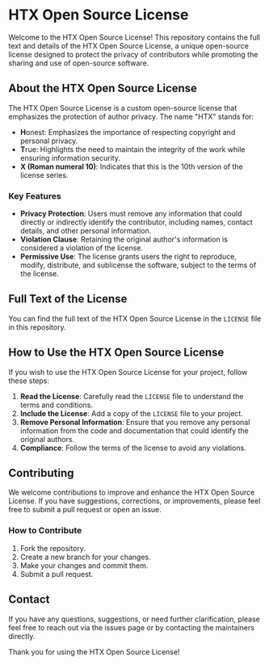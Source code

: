 # HTX Open Source License

Welcome to the HTX Open Source License! This repository contains the full text and details of the HTX Open Source License, a unique open-source license designed to protect the privacy of contributors while promoting the sharing and use of open-source software.

## About the HTX Open Source License

The HTX Open Source License is a custom open-source license that emphasizes the protection of author privacy. The name "HTX" stands for:

- **H**onest: Emphasizes the importance of respecting copyright and personal privacy.
- **T**rue: Highlights the need to maintain the integrity of the work while ensuring information security.
- **X (Roman numeral 10)**: Indicates that this is the 10th version of the license series.

### Key Features
- **Privacy Protection**: Users must remove any information that could directly or indirectly identify the contributor, including names, contact details, and other personal information.
- **Violation Clause**: Retaining the original author's information is considered a violation of the license.
- **Permissive Use**: The license grants users the right to reproduce, modify, distribute, and sublicense the software, subject to the terms of the license.

## Full Text of the License

You can find the full text of the HTX Open Source License in the `LICENSE` file in this repository.

## How to Use the HTX Open Source License

If you wish to use the HTX Open Source License for your project, follow these steps:

1. **Read the License**: Carefully read the `LICENSE` file to understand the terms and conditions.
2. **Include the License**: Add a copy of the `LICENSE` file to your project.
3. **Remove Personal Information**: Ensure that you remove any personal information from the code and documentation that could identify the original authors.
4. **Compliance**: Follow the terms of the license to avoid any violations.

## Contributing

We welcome contributions to improve and enhance the HTX Open Source License. If you have suggestions, corrections, or improvements, please feel free to submit a pull request or open an issue.

### How to Contribute
1. Fork the repository.
2. Create a new branch for your changes.
3. Make your changes and commit them.
4. Submit a pull request.

## Contact

If you have any questions, suggestions, or need further clarification, please feel free to reach out via the issues page or by contacting the maintainers directly.

Thank you for using the HTX Open Source License!
